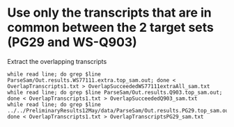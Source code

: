 # Use only the transcripts that are in common between the 2 target sets (PG29 and WS-Q903)

Extract the overlapping transcripts
```
while read line; do grep $line ParseSam/Out.results.WS77111.extra.top_sam.out; done < OverlapTranscripts1.txt > OverlapSucceededWS77111extraAll_sam.txt
while read line; do grep $line ParseSam/Out.results.Q903.top_sam.out; done < OverlapTranscripts1.txt > OverlapSucceededQ903_sam.txt
while read line; do grep $line ../../PreliminaryResults12May/data/ParseSam/Out.results.PG29.top_sam.out; done < OverlapTranscripts1.txt > OverlapTranscriptsPG29_sam.txt
```
